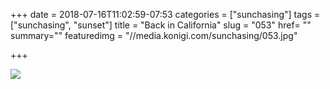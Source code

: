 +++
date = 2018-07-16T11:02:59-07:53
categories = ["sunchasing"]
tags = ["sunchasing", "sunset"]
title = "Back in California"
slug = "053"
href= ""
summary=""
featuredimg = "//media.konigi.com/sunchasing/053.jpg"

+++

<img src="//media.konigi.com/sunchasing/053.jpg" />
